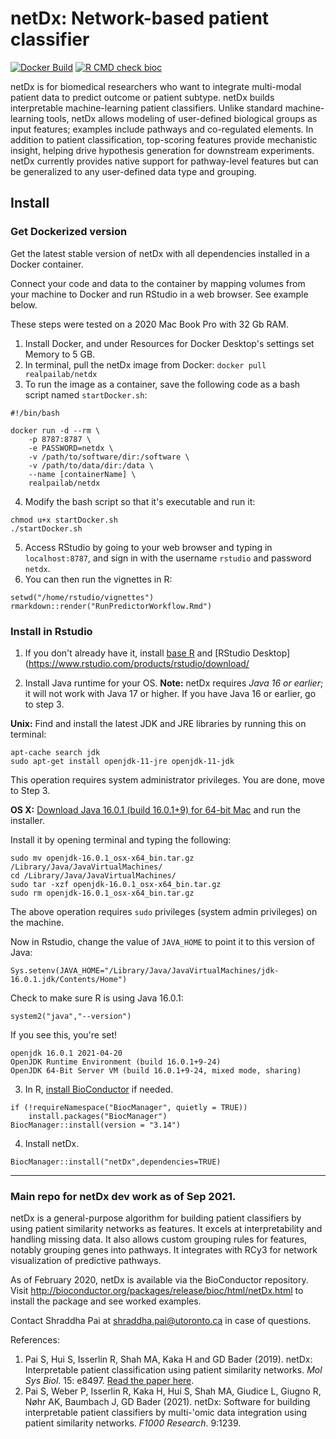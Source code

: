 # netDx: Network-based patient classifier
[![Docker Build](https://github.com/RealPaiLab/netDx/actions/workflows/push-docker.yml/badge.svg)](https://github.com/RealPaiLab/netDx/actions/workflows/push-docker.yml)
[![R CMD check bioc](https://github.com/RealPaiLab/netDx/actions/workflows/check-bioc.yml/badge.svg)](https://github.com/RealPaiLab/netDx/actions/workflows/check-bioc.yml)

netDx is for biomedical researchers who want to integrate multi-modal patient data to predict outcome or patient subtype. 
netDx builds interpretable machine-learning patient classifiers. Unlike standard machine-learning tools, netDx allows modeling of user-defined biological groups as input features; examples include pathways and co-regulated elements. In addition to patient classification, top-scoring features provide mechanistic insight, helping drive hypothesis generation for downstream experiments. netDx currently provides native support for pathway-level features but can be generalized to any user-defined data type and grouping.

## Install

### Get Dockerized version
Get the latest stable version of netDx with all dependencies installed in a Docker container. 

Connect your code and data to the container by mapping volumes from your machine to Docker and run RStudio in a web browser. See example below.

These steps were tested on a 2020 Mac Book Pro with 32 Gb RAM.

1) Install Docker, and under Resources for Docker Desktop's settings set Memory to 5 GB.
2) In terminal, pull the netDx image from Docker:
	`docker pull realpailab/netdx`
3) To run the image as a container,  save the following code as a bash script named `startDocker.sh`:
```
#!/bin/bash
	
docker run -d --rm \
    -p 8787:8787 \
    -e PASSWORD=netdx \
    -v /path/to/software/dir:/software \
    -v /path/to/data/dir:/data \
    --name [containerName] \
    realpailab/netdx
```
4) Modify the bash script so that it's executable and run it:
```
chmod u+x startDocker.sh
./startDocker.sh
```
5) Access RStudio by going to your web browser and typing in `localhost:8787`, and sign in with the username `rstudio` and password `netdx`.
6) You can then run the vignettes in R:
```
setwd("/home/rstudio/vignettes")
rmarkdown::render("RunPredictorWorkflow.Rmd")
```


### Install in Rstudio


1. If you don't already have it, install [base R](https://www.r-project.org/) and [RStudio Desktop](https://www.rstudio.com/products/rstudio/download/

2. Install Java runtime for your OS.
**Note:** netDx requires *Java 16 or earlier*; it will not work with Java 17 or higher.
If you have Java 16 or earlier, go to step 3.

**Unix:** Find and install the latest JDK and JRE libraries by running this on terminal:
```
apt-cache search jdk
sudo apt-get install openjdk-11-jre openjdk-11-jdk
```
This operation requires system administrator privileges. You are done, move to Step 3.

**OS X:** 
[Download Java 16.0.1 (build 16.0.1+9) for 64-bit Mac](https://download.java.net/java/GA/jdk16.0.1/7147401fd7354114ac51ef3e1328291f/9/GPL/openjdk-16.0.1_osx-x64_bin.tar.gz) and run the installer.

Install it by opening terminal and typing the following:
```
sudo mv openjdk-16.0.1_osx-x64_bin.tar.gz /Library/Java/JavaVirtualMachines/
cd /Library/Java/JavaVirtualMachines/
sudo tar -xzf openjdk-16.0.1_osx-x64_bin.tar.gz
sudo rm openjdk-16.0.1_osx-x64_bin.tar.gz
```
The above operation requires `sudo` privileges (system admin privileges) on the machine.

Now in Rstudio, change the value of `JAVA_HOME` to point it to this version of Java:
```
Sys.setenv(JAVA_HOME="/Library/Java/JavaVirtualMachines/jdk-16.0.1.jdk/Contents/Home")
```

Check to make sure R is using Java 16.0.1:
```
system2("java","--version")
```

If you see this, you're set!
```
openjdk 16.0.1 2021-04-20
OpenJDK Runtime Environment (build 16.0.1+9-24)
OpenJDK 64-Bit Server VM (build 16.0.1+9-24, mixed mode, sharing)
```

3. In R, [install BioConductor](https://www.bioconductor.org/install/) if needed. 
```
if (!requireNamespace("BiocManager", quietly = TRUE))
    install.packages("BiocManager")
BiocManager::install(version = "3.14")
```

4. Install netDx.
```
BiocManager::install("netDx",dependencies=TRUE)
```


---

### Main repo for netDx dev work as of Sep 2021.

netDx is a general-purpose algorithm for building patient classifiers by using patient similarity networks as features. It excels at interpretability and handling missing data. It also allows custom grouping rules for features, notably grouping genes into pathways. It integrates with RCy3 for network visualization of predictive pathways.

As of February 2020, netDx is available via the BioConductor repository. 
Visit http://bioconductor.org/packages/release/bioc/html/netDx.html to install the package and see worked examples.

Contact Shraddha Pai at shraddha.pai@utoronto.ca in case of questions.


References: 

1. Pai S, Hui S, Isserlin R, Shah MA, Kaka H and GD Bader (2019). netDx: Interpretable patient classification using patient similarity networks. *Mol Sys Biol*. 15: e8497. [Read the paper here](https://www.embopress.org/doi/full/10.15252/msb.20188497).
2. Pai S, Weber P, Isserlin R, Kaka H, Hui S, Shah MA, Giudice L, Giugno R, Nøhr AK, Baumbach J, GD Bader (2021). netDx: Software for building interpretable patient classifiers by multi-'omic data integration using patient similarity networks. *F1000 Research*. 9:1239.
